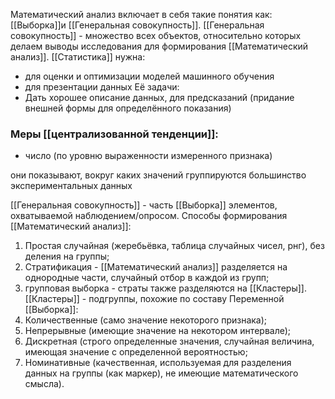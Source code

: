 Математический анализ включает в себя такие понятия как: [[Выборка]]и [[Генеральная совокупность]].
[[Генеральная совокупность]] - множество всех объектов, относительно которых делаем выводы исследования для формирования [[Математический анализ]].
[[Статистика]] нужна: 
- для оценки и оптимизации моделей машинного обучения
- для презентации данных
Её задачи: 
- Дать хорошее описание данных, для предсказаний (придание внешней формы для определённого показания)

### Меры [[централизованной тенденции]]:
- число (по уровню выраженности измеренного признака)

они показывают, вокруг каких значений группируются большинство экспериментальных данных

[[Генеральная совокупность]] - часть [[Выборка]] элементов, охватываемой наблюдением/опросом.
Способы формирования [[Математический анализ]]:
1. Простая случайная (жеребьёвка, таблица случайных чисел, рнг), без деления на группы;
2. ‌Стратификация - [[Математический анализ]] разделяется на однородные части, случайный отбор в каждой из групп;
3. ‌групповая выборка - страты также разделяются на [[Кластеры]].
[[Кластеры]] - подгруппы, похожие по составу
Переменной [[Выборка]]:
1. Количественные (само значение некоторого признака);
2. Непрерывные (имеющие значение на некотором интервале);
3. Дискретная (строго определенные значения, случайная величина, имеющая значение с определенной вероятностью;
4. Номинативные (качественная, используемая для разделения данных на группы (как маркер), не имеющие математического смысла).

